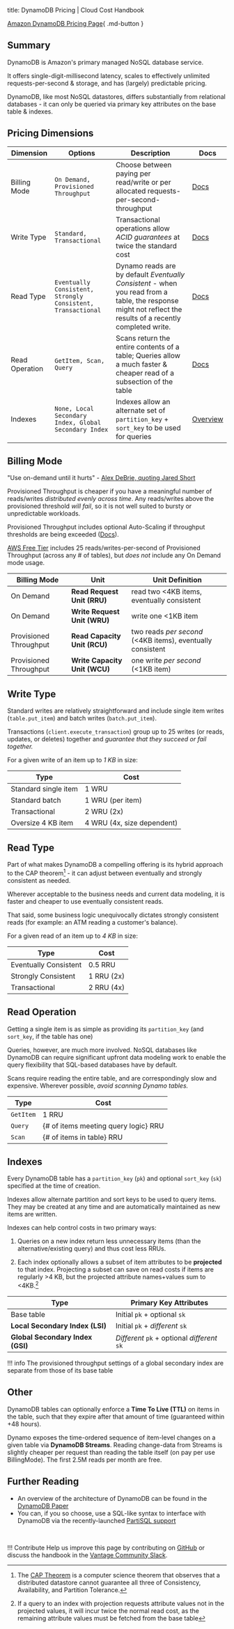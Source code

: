 title: DynamoDB Pricing | Cloud Cost Handbook

[Amazon DynamoDB Pricing Page](https://aws.amazon.com/dynamodb/pricing/){ .md-button }

## Summary

DynamoDB is Amazon's primary managed NoSQL database service.

It offers single-digit-millisecond latency, scales to effectively unlimited requests-per-second & storage, and has (largely) predictable pricing.

DynamoDB, like most NoSQL datastores, differs substantially from relational databases - it can only be queried via primary key attributes on the base table & indexes.

## Pricing Dimensions

| Dimension      | Options                                                     | Description                                                                                                                                                 | Docs                                                                                                                               |
|----------------|-------------------------------------------------------------|-------------------------------------------------------------------------------------------------------------------------------------------------------------|------------------------------------------------------------------------------------------------------------------------------------|
| Billing Mode   | `On Demand, Provisioned Throughput`                         | Choose between paying per read/write or per allocated requests-per-second-throughput                                                                        | [Docs](https://docs.aws.amazon.com/amazondynamodb/latest/developerguide/HowItWorks.ReadWriteCapacityMode.html#HowItWorks.OnDemand) |
| Write Type     | `Standard, Transactional`                                   | Transactional operations allow *ACID guarantees* at twice the standard cost                                                                                 | [Docs](https://aws.amazon.com/blogs/aws/new-amazon-dynamodb-transactions/)                                                         |
| Read Type      | `Eventually Consistent, Strongly Consistent, Transactional` | Dynamo reads are by default *Eventually Consistent* - when you read from a table, the response might not reflect the results of a recently completed write. | [Docs](https://docs.aws.amazon.com/amazondynamodb/latest/developerguide/HowItWorks.ReadConsistency.html)                           |
| Read Operation | `GetItem, Scan, Query`                                      | Scans return the entire contents of a table; Queries allow a much faster & cheaper read of a subsection of the table                                        | [Docs](https://docs.aws.amazon.com/amazondynamodb/latest/developerguide/bp-query-scan.html)                                        |
| Indexes        | `None, Local Secondary Index, Global Secondary Index`       | Indexes allow an alternate set of `partition_key` + `sort_key` to be used for queries                                                                       | [Overview](https://www.dynamodbguide.com/secondary-indexes/)                                                                       |


## Billing Mode

"Use on-demand until it hurts" - [Alex DeBrie, quoting Jared Short](https://twitter.com/geoff_baskwill/status/1421181922097737729)

Provisioned Throughput is cheaper if you have a meaningful number of reads/writes *distributed evenly across time*. Any reads/writes above the provisioned threshold *will fail*, so it is not well suited to bursty or unpredictable workloads.

Provisioned Throughput includes optional Auto-Scaling if throughput thresholds are being exceeded ([Docs](https://docs.aws.amazon.com/amazondynamodb/latest/developerguide/AutoScaling.html)).

[AWS Free Tier](https://aws.amazon.com/free) includes 25 reads/writes-per-second of Provisioned Throughput (across any # of tables), but *does not* include any On Demand mode usage.

| Billing Mode           | Unit                          | Unit Definition                                            |
|------------------------|-------------------------------|------------------------------------------------------------|
| On Demand              | **Read Request Unit (RRU)**   | read two <4KB items, eventually consistent                 |
| On Demand              | **Write Request Unit (WRU)**  | write one <1KB item                                        |
| Provisioned Throughput | **Read Capacity Unit (RCU)**  | two reads *per second* (<4KB items), eventually consistent |
| Provisioned Throughput | **Write Capacity Unit (WCU)** | one write *per second* (<1KB item)                         |


## Write Type

Standard writes are relatively straightforward and include single item writes (`table.put_item`) and batch writes (`batch.put_item`).

Transactions (`client.execute_transaction`) group up to 25 writes (or reads, updates, or deletes) together and *guarantee that they succeed or fail together.*

For a given write of an item up to *1 KB* in size:

| Type                 | Cost                       |
|----------------------|----------------------------|
| Standard single item | 1 WRU                      |
| Standard batch       | 1 WRU (per item)           |
| Transactional        | 2 WRU (2x)                 |
| Oversize 4 KB item   | 4 WRU (4x, size dependent) |


## Read Type

Part of what makes DynamoDB a compelling offering is its hybrid approach to the CAP theorem[^1] - it can adjust between eventually and strongly consistent as needed.

Wherever acceptable to the business needs and current data modeling, it is faster and cheaper to use eventually consistent reads.

That said, some business logic unequivocally dictates strongly consistent reads (for example: an ATM reading a customer's balance).

For a given read of an item up to *4 KB* in size:

| Type                  | Cost       |
|-----------------------|------------|
| Eventually Consistent | 0.5 RRU    |
| Strongly Consistent   | 1 RRU (2x) |
| Transactional         | 2 RRU (4x) |


## Read Operation


Getting a single item is as simple as providing its `partition_key` (and `sort_key`, if the table has one)

Queries, however, are much more involved. NoSQL databases like DynamoDB can require significant upfront data modeling work to enable the query flexibility that SQL-based databases have by default.

Scans require reading the entire table, and are correspondingly slow and expensive. Wherever possible, *avoid scanning Dynamo tables.*

| Type      | Cost                                 |
|-----------|--------------------------------------|
| `GetItem` | 1 RRU                                |
| `Query`   | {# of items meeting query logic} RRU |
| `Scan`    | {# of items in table} RRU            |


## Indexes

Every DynamoDB table has a `partition_key` (`pk`) and optional `sort_key` (`sk`) specified at the time of creation.

Indexes allow alternate partition and sort keys to be used to query items. They may be created at any time and are automatically maintained as new items are written.

Indexes can help control costs in two primary ways:

1. Queries on a new index return less unnecessary items (than the alternative/existing query) and thus cost less RRUs.

2. Each index optionally allows a subset of item attributes to be **projected** to that index. Projecting a subset can save on read costs if items are regularly >4 KB, but the projected attribute names+values sum to <4KB.[^2]

| Type                             | Primary Key Attributes                       |
|----------------------------------|----------------------------------------------|
| Base table                       | Initial `pk` + optional `sk`                 |
| **Local Secondary Index (LSI)**  | Initial `pk` + *different* `sk`              |
| **Global Secondary Index (GSI)** | *Different* `pk` + optional *different* `sk` |

!!! info
    The provisioned throughput settings of a global secondary index are separate from those of its base table

## Other

DynamoDB tables can optionally enforce a **Time To Live (TTL)** on items in the table, such that they expire after that amount of time (guaranteed within +48 hours).

Dynamo exposes the time-ordered sequence of item-level changes on a given table via **DynamoDB Streams**. Reading change-data from Streams is slightly cheaper per request than reading the table itself (on pay per use BillingMode). The first 2.5M reads per month are free.

## Further Reading

* An overview of the architecture of DynamoDB can be found in the [DynamoDB Paper](https://www.allthingsdistributed.com/files/amazon-dynamo-sosp2007.pdf)
* You can, if you so choose, use a SQL-like syntax to interface with DynamoDB via the recently-launched [PartiSQL support](https://aws.amazon.com/about-aws/whats-new/2020/11/you-now-can-use-a-sql-compatible-query-language-to-query-insert-update-and-delete-table-data-in-amazon-dynamodb/)


<br/>


[^1]: The [CAP Theorem](https://en.wikipedia.org/wiki/CAP_theorem) is a computer science theorem that observes that a distributed datastore cannot guarantee all three of Consistency, Availability, and Partition Tolerance.

[^2]: If a query to an index with projection requests attribute values not in the projected values, it will incur twice the normal read cost, as the remaining attribute values must be fetched from the base table

!!! Contribute
    Help us improve this page by contributing on [GitHub](https://github.com/vantage-sh/handbook) or discuss the handbook in the [Vantage Community Slack](https://join.slack.com/t/vantagecommunity/shared_invite/zt-oey52myv-gq4AWRKkX25kjp1UGziPTw).